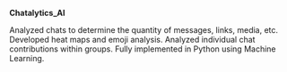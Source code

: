 **Chatalytics_AI**

Analyzed chats to determine the quantity of messages, links, media, etc.
Developed heat maps and emoji analysis.
Analyzed individual chat contributions within groups.
Fully implemented in Python using Machine Learning.

